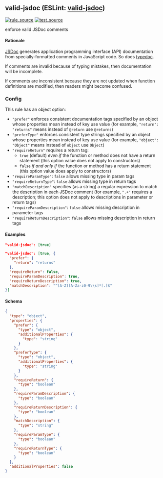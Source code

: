 <!-- Start:AutoDoc:: Modify `src/readme/rules.ts` and run `gulp readme` to update block -->

## valid-jsdoc (ESLint: [valid-jsdoc](http://eslint.org/docs/rules/valid-jsdoc))

[![rule_source](https://img.shields.io/badge/%F0%9F%93%8F%20rule-source-green.svg)](https://github.com/buzinas/tslint-eslint-rules/blob/master/src/rules/validJsdocRule.ts)
[![test_source](https://img.shields.io/badge/%F0%9F%93%98%20test-source-blue.svg)](https://github.com/buzinas/tslint-eslint-rules/blob/master/src/test/rules/validJsdocRuleTests.ts)

enforce valid JSDoc comments

#### Rationale

[JSDoc](http://usejsdoc.org/) generates application programming interface (API) documentation
from specially-formatted comments in JavaScript code. So does [typedoc](http://typedoc.org/).

If comments are invalid because of typing mistakes, then documentation will be incomplete.

If comments are inconsistent because they are not updated when function definitions are
modified, then readers might become confused.

### Config

This rule has an object option:

- `"prefer"` enforces consistent documentation tags specified by an object whose properties
  mean instead of key use value (for example, `"return": "returns"` means
  instead of `@return` use `@returns`)
- `"preferType"` enforces consistent type strings specified by an object whose properties
  mean instead of key use value (for example, `"object": "Object"` means
  instead of `object` use `Object`)
- `"requireReturn"` requires a return tag:
  - `true` (default) _even if_ the function or method does not have a return statement
    (this option value does not apply to constructors)
  - `false` _if and only if_ the function or method has a return statement (this option
    value does apply to constructors)
- `"requireParamType"`: `false` allows missing type in param tags
- `"requireReturnType"`: `false` allows missing type in return tags
- `"matchDescription"` specifies (as a string) a regular expression to match the description
  in each JSDoc comment (for example, `".+"` requires a description;
  this option does not apply to descriptions in parameter or return
  tags)
- `"requireParamDescription"`: `false` allows missing description in parameter tags
- `"requireReturnDescription"`: `false` allows missing description in return tags

#### Examples

```json
"valid-jsdoc": [true]
```

```json
"valid-jsdoc": [true, {
  "prefer": {
    "return": "returns"
  },
  "requireReturn": false,
  "requireParamDescription": true,
  "requireReturnDescription": true,
  "matchDescription": "^[A-Z][A-Za-z0-9\\s]*[.]$"
}]
```

#### Schema

```json
{
  "type": "object",
  "properties": {
    "prefer": {
      "type": "object",
      "additionalProperties": {
        "type": "string"
      }
    },
    "preferType": {
      "type": "object",
      "additionalProperties": {
        "type": "string"
      }
    },
    "requireReturn": {
      "type": "boolean"
    },
    "requireParamDescription": {
      "type": "boolean"
    },
    "requireReturnDescription": {
      "type": "boolean"
    },
    "matchDescription": {
      "type": "string"
    },
    "requireParamType": {
      "type": "boolean"
    },
    "requireReturnType": {
      "type": "boolean"
    }
  },
  "additionalProperties": false
}
```

<!-- End:AutoDoc -->
